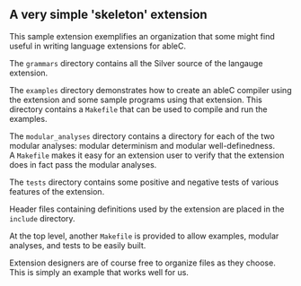 ## A very simple 'skeleton' extension

This sample extension exemplifies an organization that some might
find useful in writing language extensions for ableC.

The `grammars` directory contains all the Silver source of the
langauge extension.

The `examples` directory demonstrates how to create an ableC compiler
using the extension and some sample programs using that extension.
This directory contains a `Makefile` that can be used to compile and
run the examples.  

The `modular_analyses` directory contains a directory for each of the
two modular analyses: modular determinism and modular well-definedness.  
A `Makefile` makes it easy for an extension user to verify that the
extension does in fact pass the modular analyses.

The `tests` directory contains some positive and negative tests of
various features of the extension.  

Header files containing definitions used by the extension are placed
in the `include` directory.  

At the top level, another `Makefile` is provided to allow examples,
modular analyses, and tests to be easily built.  

Extension designers are of course free to organize files as they
choose.  This is simply an example that works well for us.
